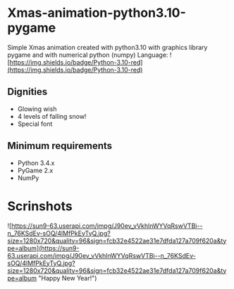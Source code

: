 # Xmas-animation-python3.10-pygame
Simple Xmas animation created with python3.10 with graphics library pygame and with numerical python (numpy)
Language: ![https://img.shields.io/badge/Python-3.10-red](https://img.shields.io/badge/Python-3.10-red)
## Dignities
* Glowing wish
* 4 levels of falling snow!
* Special font
## Minimum requirements
* Python 3.4.x
* PyGame 2.x
* NumPy
# Scrinshots
![https://sun9-63.userapi.com/impg/J90ev_vVkhlnWYVqRswVTBi--n_76KSdEv-sOQ/4lMfPkEyTyQ.jpg?size=1280x720&quality=96&sign=fcb32e4522ae31e7dfda127a709f620a&type=album](https://sun9-63.userapi.com/impg/J90ev_vVkhlnWYVqRswVTBi--n_76KSdEv-sOQ/4lMfPkEyTyQ.jpg?size=1280x720&quality=96&sign=fcb32e4522ae31e7dfda127a709f620a&type=album "Happy New Year!")
